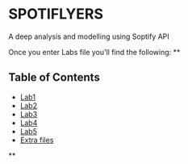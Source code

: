 # SPOTIFLYERS
A deep analysis and modelling using Soptify API

Once you enter Labs file you'll find the following:
**
## Table of Contents

- [Lab1](https://github.com/Neilus03/Spotiflyers/tree/main/Labs/Lab1)
- [Lab2](https://github.com/Neilus03/Spotiflyers/tree/main/Labs/Lab2)
- [Lab3](https://github.com/Neilus03/Spotiflyers/tree/main/Labs/Lab3)
- [Lab4](https://github.com/Neilus03/Spotiflyers/tree/main/Labs/Lab4)
- [Lab5](https://github.com/Neilus03/Spotiflyers/tree/main/Labs/Lab5)
- [Extra files](#Requirements)

**
